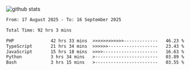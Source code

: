 
![github stats](https://github-readme-stats.vercel.app/api?username=realmahd1&show_icons=true&theme=codeSTACKr&hide_rank=true&count_private=true)

<!--START_SECTION:waka-->

```txt
From: 17 August 2025 - To: 16 September 2025

Total Time: 92 hrs 3 mins

PHP              42 hrs 33 mins  >>>>>>>>>>>>-------------   46.23 %
TypeScript       21 hrs 34 mins  >>>>>>-------------------   23.43 %
JavaScript       15 hrs 18 mins  >>>>---------------------   16.63 %
Python           3 hrs 34 mins   >------------------------   03.89 %
Bash             3 hrs 15 mins   >------------------------   03.55 %
```

<!--END_SECTION:waka-->
